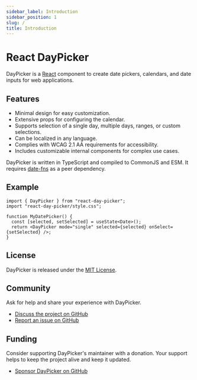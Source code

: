 ```yaml
---
sidebar_label: Introduction
sidebar_position: 1
slug: /
title: Introduction
---
```


# React DayPicker

DayPicker is a [React](https://react.dev) component to create date pickers, calendars, and date inputs for web applications.

## Features

- Minimal design for easy customization.
- Extensive props for configuring the calendar.
- Supports selection of a single day, multiple days, ranges, or custom selections.
- Can be localized in any language.
- Complies with WCAG 2.1 AA requirements for accessibility.
- Includes customizable internal components for complex use cases.

DayPicker is written in TypeScript and compiled to CommonJS and ESM. It requires [date-fns](https://date-fns.org) as a peer dependency.

## Example

```tsx
import { DayPicker } from "react-day-picker";
import "react-day-picker/style.css";

function MyDatePicker() {
  const [selected, setSelected] = useState<Date>();
  return <DayPicker mode="single" selected={selected} onSelect={setSelected} />;
}
```

<BrowserWindow>
  <Examples.Start />
</BrowserWindow>

## License

DayPicker is released under the [MIT License](./license).

## Community

Ask for help and share your experience with DayPicker.

- [Discuss the project on GitHub](https://github.com/gpbl/react-day-picker/discussions)
- [Report an issue on GitHub](https://github.com/gpbl/react-day-picker/issues/new/choose)

## Funding

Consider supporting DayPicker's maintainer with a donation. Your support helps to keep the project alive and keep it updated.

- [Sponsor DayPicker on GitHub](https://github.com/sponsors/gpbl)
